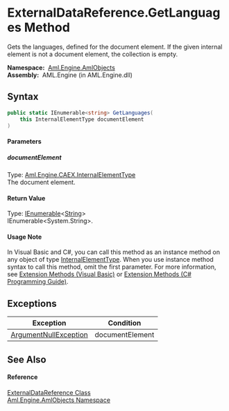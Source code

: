 ExternalDataReference.GetLanguages Method
=========================================
Gets the languages, defined for the document element. If the given internal element is not a document element, the collection is empty.

  **Namespace:**  [Aml.Engine.AmlObjects][1]  
  **Assembly:**  AML.Engine (in AML.Engine.dll)

Syntax
------

```csharp
public static IEnumerable<string> GetLanguages(
	this InternalElementType documentElement
)
```

#### Parameters

##### *documentElement*
Type: [Aml.Engine.CAEX.InternalElementType][2]  
The document element.

#### Return Value
Type: [IEnumerable][3]&lt;[String][4]>  
 IEnumerable&lt;System.String>. 
#### Usage Note
In Visual Basic and C#, you can call this method as an instance method on any object of type [InternalElementType][2]. When you use instance method syntax to call this method, omit the first parameter. For more information, see [Extension Methods (Visual Basic)][5] or [Extension Methods (C# Programming Guide)][6].

Exceptions
----------

Exception                  | Condition       
-------------------------- | --------------- 
[ArgumentNullException][7] | documentElement 


See Also
--------

#### Reference
[ExternalDataReference Class][8]  
[Aml.Engine.AmlObjects Namespace][1]  

[1]: ../README.md
[2]: ../../Aml.Engine.CAEX/InternalElementType/README.md
[3]: https://docs.microsoft.com/dotnet/api/system.collections.generic.ienumerable-1
[4]: https://docs.microsoft.com/dotnet/api/system.string
[5]: https://docs.microsoft.com/dotnet/visual-basic/programming-guide/language-features/procedures/extension-methods
[6]: https://docs.microsoft.com/dotnet/csharp/programming-guide/classes-and-structs/extension-methods
[7]: https://docs.microsoft.com/dotnet/api/system.argumentnullexception
[8]: README.md
[9]: https://www.automationml.org
[10]: ../../icons/logoShade.png